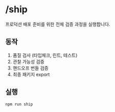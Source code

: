 # /ship

프로덕션 배포 준비를 위한 전체 검증 과정을 실행합니다.

## 동작
1. 품질 검사 (타입체크, 린트, 테스트)
2. 관찰 가능성 검증
3. 핸드오프 번들 검증
4. 최종 패키지 export

## 실행
```bash
npm run ship
```